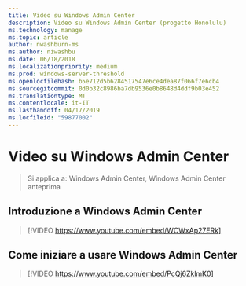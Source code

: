 ```yaml
---
title: Video su Windows Admin Center
description: Video su Windows Admin Center (progetto Honolulu)
ms.technology: manage
ms.topic: article
author: nwashburn-ms
ms.author: niwashbu
ms.date: 06/18/2018
ms.localizationpriority: medium
ms.prod: windows-server-threshold
ms.openlocfilehash: b5e712d5b6284517547e6ce4dea87f066f7e6cb4
ms.sourcegitcommit: 0d0b32c8986ba7db9536e0b8648d4ddf9b03e452
ms.translationtype: MT
ms.contentlocale: it-IT
ms.lasthandoff: 04/17/2019
ms.locfileid: "59877002"
---
```

# <a name="windows-admin-center-videos"></a>Video su Windows Admin Center

>Si applica a: Windows Admin Center, Windows Admin Center anteprima

## <a name="introduction-to-windows-admin-center"></a>Introduzione a Windows Admin Center
>[!VIDEO https://www.youtube.com/embed/WCWxAp27ERk]

## <a name="how-to-get-started-with-windows-admin-center"></a>Come iniziare a usare Windows Admin Center
>[!VIDEO https://www.youtube.com/embed/PcQj6ZklmK0]
